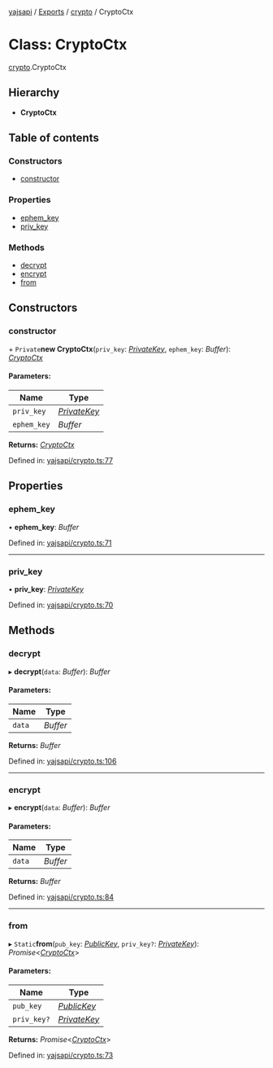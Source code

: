 [yajsapi](../README.md) / [Exports](../modules.md) / [crypto](../modules/crypto.md) / CryptoCtx

# Class: CryptoCtx

[crypto](../modules/crypto.md).CryptoCtx

## Hierarchy

* **CryptoCtx**

## Table of contents

### Constructors

- [constructor](crypto.cryptoctx.md#constructor)

### Properties

- [ephem\_key](crypto.cryptoctx.md#ephem_key)
- [priv\_key](crypto.cryptoctx.md#priv_key)

### Methods

- [decrypt](crypto.cryptoctx.md#decrypt)
- [encrypt](crypto.cryptoctx.md#encrypt)
- [from](crypto.cryptoctx.md#from)

## Constructors

### constructor

\+ `Private`**new CryptoCtx**(`priv_key`: [*PrivateKey*](crypto.privatekey.md), `ephem_key`: *Buffer*): [*CryptoCtx*](crypto.cryptoctx.md)

#### Parameters:

Name | Type |
------ | ------ |
`priv_key` | [*PrivateKey*](crypto.privatekey.md) |
`ephem_key` | *Buffer* |

**Returns:** [*CryptoCtx*](crypto.cryptoctx.md)

Defined in: [yajsapi/crypto.ts:77](https://github.com/golemfactory/yajsapi/blob/0a8d8c8/yajsapi/crypto.ts#L77)

## Properties

### ephem\_key

• **ephem\_key**: *Buffer*

Defined in: [yajsapi/crypto.ts:71](https://github.com/golemfactory/yajsapi/blob/0a8d8c8/yajsapi/crypto.ts#L71)

___

### priv\_key

• **priv\_key**: [*PrivateKey*](crypto.privatekey.md)

Defined in: [yajsapi/crypto.ts:70](https://github.com/golemfactory/yajsapi/blob/0a8d8c8/yajsapi/crypto.ts#L70)

## Methods

### decrypt

▸ **decrypt**(`data`: *Buffer*): *Buffer*

#### Parameters:

Name | Type |
------ | ------ |
`data` | *Buffer* |

**Returns:** *Buffer*

Defined in: [yajsapi/crypto.ts:106](https://github.com/golemfactory/yajsapi/blob/0a8d8c8/yajsapi/crypto.ts#L106)

___

### encrypt

▸ **encrypt**(`data`: *Buffer*): *Buffer*

#### Parameters:

Name | Type |
------ | ------ |
`data` | *Buffer* |

**Returns:** *Buffer*

Defined in: [yajsapi/crypto.ts:84](https://github.com/golemfactory/yajsapi/blob/0a8d8c8/yajsapi/crypto.ts#L84)

___

### from

▸ `Static`**from**(`pub_key`: [*PublicKey*](crypto.publickey.md), `priv_key?`: [*PrivateKey*](crypto.privatekey.md)): *Promise*<[*CryptoCtx*](crypto.cryptoctx.md)\>

#### Parameters:

Name | Type |
------ | ------ |
`pub_key` | [*PublicKey*](crypto.publickey.md) |
`priv_key?` | [*PrivateKey*](crypto.privatekey.md) |

**Returns:** *Promise*<[*CryptoCtx*](crypto.cryptoctx.md)\>

Defined in: [yajsapi/crypto.ts:73](https://github.com/golemfactory/yajsapi/blob/0a8d8c8/yajsapi/crypto.ts#L73)
